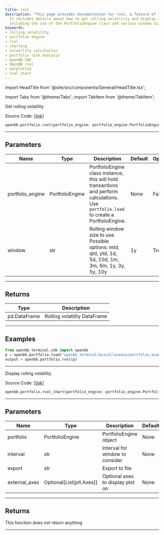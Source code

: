 ```yaml
---
title: rvol
description: "This page provides documentation for rvol, a feature of the OpenBB Terminal."
  It includes details about how to get rolling volatility and display a chart of it,
  including the use of the PortfolioEngine class and various window sizes.
keywords:
- rolling volatility
- portfolio engine
- rvol
- charting
- volatility calculation
- portfolio risk analysis
- OpenBB SDK
- OpenBB rvol
- matplotlib
- rvol chart
---
```


import HeadTitle from '@site/src/components/General/HeadTitle.tsx';

<HeadTitle title="portfolio.rvol - Reference | OpenBB SDK Docs" />

import Tabs from '@theme/Tabs';
import TabItem from '@theme/TabItem';

<Tabs>
<TabItem value="model" label="Model" default>

Get rolling volatility

Source Code: [[link](https://github.com/OpenBB-finance/OpenBBTerminal/tree/main/openbb_terminal/portfolio/portfolio_model.py#L521)]

```python
openbb.portfolio.rvol(portfolio_engine: portfolio_engine.PortfolioEngine, window: str = "1y")
```

---

## Parameters

| Name | Type | Description | Default | Optional |
| ---- | ---- | ----------- | ------- | -------- |
| portfolio_engine | PortfolioEngine | PortfolioEngine class instance, this will hold transactions and perform calculations.<br/>Use `portfolio.load` to create a PortfolioEngine. | None | False |
| window | str | Rolling window size to use<br/>Possible options: mtd, qtd, ytd, 1d, 5d, 10d, 1m, 3m, 6m, 1y, 3y, 5y, 10y | 1y | True |


---

## Returns

| Type | Description |
| ---- | ----------- |
| pd.DataFrame | Rolling volatility DataFrame |
---

## Examples

```python
from openbb_terminal.sdk import openbb
p = openbb.portfolio.load("openbb_terminal/miscellaneous/portfolio_examples/holdings/example.csv")
output = openbb.portfolio.rvol(p)
```

---

</TabItem>
<TabItem value="view" label="Chart">

Display rolling volatility

Source Code: [[link](https://github.com/OpenBB-finance/OpenBBTerminal/tree/main/openbb_terminal/portfolio/portfolio_view.py#L876)]

```python
openbb.portfolio.rvol_chart(portfolio_engine: portfolio_engine.PortfolioEngine, window: str = "1y", export: str = "", external_axes: Optional[List[matplotlib.axes._axes.Axes]] = None)
```

---

## Parameters

| Name | Type | Description | Default | Optional |
| ---- | ---- | ----------- | ------- | -------- |
| portfolio | PortfolioEngine | PortfolioEngine object | None | True |
| interval | str | interval for window to consider | None | True |
| export | str | Export to file |  | True |
| external_axes | Optional[List[plt.Axes]] | Optional axes to display plot on | None | True |


---

## Returns

This function does not return anything

---

</TabItem>
</Tabs>
